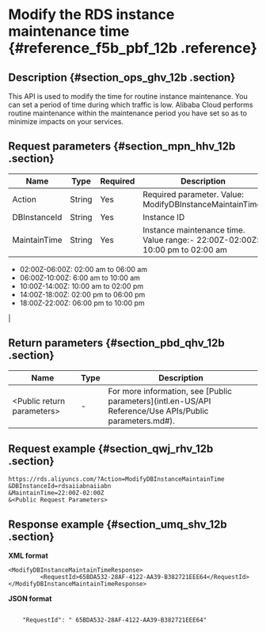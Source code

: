 # Modify the RDS instance maintenance time {#reference_f5b_pbf_12b .reference}

## Description {#section_ops_ghv_12b .section}

This API is used to modify the time for routine instance maintenance. You can set a period of time during which traffic is low. Alibaba Cloud performs routine maintenance within the maintenance period you have set so as to minimize impacts on your services.

## Request parameters {#section_mpn_hhv_12b .section}

|Name|Type|Required|Description|
|----|----|--------|-----------|
|Action|String|Yes|Required parameter. Value: ModifyDBInstanceMaintainTime.|
|DBInstanceId|String|Yes|Instance ID|
|MaintainTime|String|Yes|Instance maintenance time. Value range:-   22:00Z-02:00Z: 10:00 pm to 02:00 am
-   02:00Z-06:00Z: 02:00 am to 06:00 am
-   06:00Z-10:00Z: 6:00 am to 10:00 am
-   10:00Z-14:00Z: 10:00 am to 02:00 pm
-   14:00Z-18:00Z: 02:00 pm to 06:00 pm
-   18:00Z-22:00Z: 06:00 pm to 10:00 pm

|

## Return parameters {#section_pbd_qhv_12b .section}

|Name|Type|Description|
|----|----|-----------|
|<Public return parameters\>|-|For more information, see [Public parameters](intl.en-US/API Reference/Use APIs/Public parameters.md#).|

## Request example {#section_qwj_rhv_12b .section}

```
https://rds.aliyuncs.com/?Action=ModifyDBInstanceMaintainTime
&DBInstanceId=rdsaiiabnaiiabn
&MaintainTime=22:00Z-02:00Z
&<Public Request Parameters>
```

## Response example {#section_umq_shv_12b .section}

**XML format**

```
<ModifyDBInstanceMaintainTimeResponse>
         <RequestId>65BDA532-28AF-4122-AA39-B382721EEE64</RequestId>
</ModifyDBInstanceMaintainTimeResponse>
```

**JSON format**

```

    "RequestId": " 65BDA532-28AF-4122-AA39-B382721EEE64"
  
```

